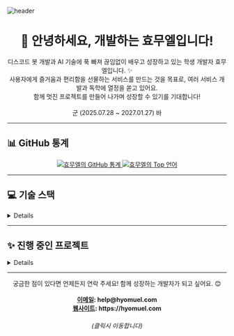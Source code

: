 
![header](https://capsule-render.vercel.app/api?type=blur&height=300&color=gradient&text=효무엘&section=header&fontAlign=50&fontSize=75&textBg=false)
<h1 align="center">👋 안녕하세요, 개발하는 효무엘입니다!</h1>
<p align="center">
  디스코드 봇 개발과 AI 기술에 푹 빠져 끊임없이 배우고 성장하고 있는 학생 개발자 효무엘입니다. ✨<br>
  사용자에게 즐거움과 편리함을 선물하는 서비스를 만드는 것을 목표로, 여러 서비스 개발과 독학에 열정을 쏟고 있어요.<br>
  함께 멋진 프로젝트를 만들어 나가며 성장할 수 있기를 기대합니다!
  <br>
  <br>
  군 (2025.07.28 ~ 2027.01.27) 바
</p>

---

## 📊 GitHub 통계

<div align="center">
  <a href="https://github.com/hyomuel">
    <img src="https://github-readme-stats.vercel.app/api?username=hyomuel&show_icons=true&theme=radical&hide_border=true&count_private=true" alt="효무엘의 GitHub 통계">
  </a>
  <a href="https://github.com/hyomuel">
    <img src="https://github-readme-stats.vercel.app/api/top-langs/?username=hyomuel&layout=compact&theme=radical&hide_border=true" alt="효무엘의 Top 언어">
  </a>
</div>

---

## 💻 기술 스택
<details>
<h3>🛠️ 개발 도구 및 환경</h3>
<p>
  <img src="https://img.shields.io/badge/Visual%20Studio-5C2D91.svg?style=for-the-badge&logo=visual-studio&logoColor=white" alt="Visual Studio">
  <img src="https://img.shields.io/badge/android%20studio-346ac1?style=for-the-badge&logo=android%20studio&logoColor=white" alt="Android Studio">
  <img src="https://img.shields.io/badge/Visual%20Studio%20Code-0078d7.svg?style=for-the-badge&logo=visual-studio-code&logoColor=white" alt="Visual Studio Code">
</p>

### 🌐 프론트엔드
<p>
  <img src="https://img.shields.io/badge/Next-black?style=for-the-badge&logo=next.js&logoColor=white" alt="Next JS">
  <img src="https://img.shields.io/badge/react-%2320232a.svg?style=for-the-badge&logo=react&logoColor=%2361DAFB" alt="React">
  <img src="https://img.shields.io/badge/astro-%232C2052.svg?style=for-the-badge&logo=astro&logoColor=white" alt="Astro">
  <img src="https://img.shields.io/badge/Flutter-%2302569B.svg?style=for-the-badge&logo=Flutter&logoColor=white" alt="Flutter">
  <img src="https://img.shields.io/badge/tailwindcss-%2338B2AC.svg?style=for-the-badge&logo=tailwind-css&logoColor=white" alt="TailwindCSS">
</p>

### ⚙️ 백엔드
<p>
  <img src="https://img.shields.io/badge/django-%23092E20.svg?style=for-the-badge&logo=django&logoColor=white" alt="Django">
  <img src="https://img.shields.io/badge/express.js-%23404d59.svg?style=for-the-badge&logo=express&logoColor=%2361DAFB" alt="Express.js">
  <img src="https://img.shields.io/badge/FastAPI-005571?style=for-the-badge&logo=fastapi" alt="FastAPI">
  <img src="https://img.shields.io/badge/flask-%23000.svg?style=for-the-badge&logo=flask&logoColor=white" alt="Flask">
</p>

### 🗣️ 사용하는 언어
<p>
  <img src="https://img.shields.io/badge/c++-%2300599C.svg?style=for-the-badge&logo=c%2B%2B&logoColor=white" alt="C++">
  <img src="https://img.shields.io/badge/dart-%230175C2.svg?style=for-the-badge&logo=dart&logoColor=white" alt="Dart">
  <img src="https://img.shields.io/badge/kotlin-%237F52FF.svg?style=for-the-badge&logo=kotlin&logoColor=white" alt="Kotlin">
  <img src="https://img.shields.io/badge/python-3670A0?style=for-the-badge&logo=python&logoColor=ffdd54" alt="Python">
  <img src="https://img.shields.io/badge/javascript-%23323330.svg?style=for-the-badge&logo=javascript&logoColor=%23F7DF1E" alt="JavaScript">
</p>

### 🗄️ 데이터베이스 (DB)
<p>
  <img src="https://img.shields.io/badge/MongoDB-47A248?style=for-the-badge&logo=mongodb&logoColor=white" alt="MongoDB">
  <img src="https://img.shields.io/badge/sqlite-%2307405e.svg?style=for-the-badge&logo=sqlite&logoColor=white" alt="SQLite">
</p>

### ☁️ 호스팅
<p>
  <img src="https://img.shields.io/badge/vercel-%23000000.svg?style=for-the-badge&logo=vercel&logoColor=white" alt="Vercel">
  <img src="https://img.shields.io/badge/%ED%95%98%EC%9D%B4%ED%94%8C%EB%A0%88%EC%9D%B4-8A2BE2?style=for-the-badge">
</p>

### 🖥️ 사용하는 OS
<p>
  <img src="https://img.shields.io/badge/Windows-0078D6?style=for-the-badge&logo=windows&logoColor=white" alt="Windows">
  <img src="https://img.shields.io/badge/Android-3DDC84?style=for-the-badge&logo=android&logoColor=white" alt="Android">
</p>
</details>

---

## ✨ 진행 중인 프로젝트

<details>

  ### ⛏️ 뭉개 - 마이닝 + RPG 디스코드 봇 (2025.06 ~ ing)
  *   **설명**: 광물을 캐고 RPG 요소를 즐길 수 있는 디스코드 봇
  *   **주요 기능**: 광물 채굴 시스템, 아이템 및 장비 시스템, 레벨업 및 스탯 관리, 랭킹 시스템 등
  *   **기술 스택**: Discord.js, MongoDB
  *   **진행 상황**: 현재 핵심 로직 구현 및 커맨드 시스템 개발 중
  
  ### 🛠️ 무엘공방 - 개발 유틸리티 웹사이트 (2025.07 ~ ing)
  *   **설명**: 개발자들이 유용하게 사용할 수 있는 다양한 기능을 모아둔 웹사이트
  *   **기술 스택**: Astro, Tailwind CSS
  *   **진행 상황**: 초기 기획 및 프론트엔드 UI/UX 설계 중
</details>

---

<p align="center">
  궁금한 점이 있다면 언제든지 연락 주세요! 함께 성장하는 개발자가 되고 싶어요. 😊<br><br>
  <strong>
  <a href="mailto:help@hyomuel.com" target='_blank'>이메일</a>: help@hyomuel.com<br>
  <a href="https://hyomuel.com" target='_blank'>웹사이트</a>: https://hyomuel.com
  </strong>
  <h6><p align="center">(클릭시 이동합니다)</p></h6>
</p>
